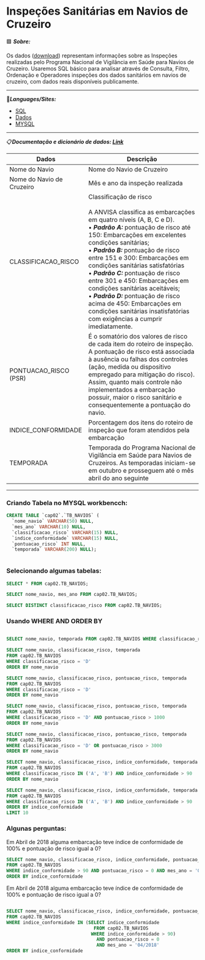 # Inspeções Sanitárias em Navios de Cruzeiro

🟪 ***Sobre:*** 

Os dados ([download](https://dados.gov.br/dataset/dados-abertos-de-inspecao-em-navios-de-cruzeiro)) representam informações sobre as Inspeções realizadas pelo Programa Nacional de Vigilância em Saúde para Navios de Cruzeiro. Usaremos SQL básico para analisar através de Consulta, Filtro, Ordenação e Operadores inspeções dos dados sanitários em navios de cruzeiro, com dados reais disponíveis publicamente. 

-----------------------------------------------------------------------------------------------------------------------------

🚀***Languages/Sites:*** 

 * [SQL](https://www.microsoft.com/pt-br/sql-server/sql-server-downloads)
 * [Dados](https://dados.gov.br/dataset/dados-abertos-de-inspecao-em-navios-de-cruzeiro)
 * [MYSQL](https://www.mysql.com/)
 
 ----------------------------------------------------------------------------------------------------------------------------

📋***Documentação e dicionário de dados: [Link](https://dados.anvisa.gov.br/dados/Documentacao_e_Dicionario_de_Dados_Navios_Cruzeiro.pdf)***

Dados | Descrição |
------|-----------|
Nome do Navio | Nome do Navio de Cruzeiro
Nome do Navio de Cruzeiro | Mês e ano da inspeção realizada 
CLASSIFICACAO_RISCO       | Classificação de risco <br/><br/> A ANVISA classifica as embarcações em quatro níveis (A, B, C e D).<br/> • ***Padrão A:*** pontuação de risco até 150: Embarcações em excelentes condições sanitárias; <br/> • ***Padrão B:*** pontuação de risco entre 151 e 300: Embarcações em condições sanitárias satisfatórias <br/> • ***Padrão C:*** pontuação de risco entre 301 e 450: Embarcações em condições sanitárias aceitáveis;<br/> • ***Padrão D:*** pontuação de risco acima de 450: Embarcações em condições sanitárias insatisfatórias com exigências a cumprir imediatamente.
PONTUACAO_RISCO (PSR)     | É o somatório dos valores de risco de cada item do roteiro de inspeção. A pontuação de risco está associada à ausência ou falhas dos controles (ação, medida ou dispositivo empregado para mitigação do risco). Assim, quanto mais controle não implementados a embarcação possuir, maior o risco sanitário e consequentemente a pontuação do navio.
INDICE_CONFORMIDADE       | Porcentagem dos itens do roteiro de inspeção que foram atendidos pela embarcação
TEMPORADA                 | Temporada do Programa Nacional de Vigilância em Saúde para Navios de Cruzeiros. As temporadas iniciam-se em outubro e prosseguem até o mês abril do ano seguinte

------------------------------------------------------------------------------------------------------------------------------------------

### Criando Tabela no MYSQL workbencch:

``` SQL
CREATE TABLE `cap02`.`TB_NAVIOS` (
  `nome_navio` VARCHAR(50) NULL,
  `mes_ano` VARCHAR(10) NULL,
  `classificacao_risco` VARCHAR(15) NULL,
  `indice_conformidade` VARCHAR(15) NULL,
  `pontuacao_risco` INT NULL,
  `temporada` VARCHAR(200) NULL);
  
  ``` 
 ### Selecionando algumas tabelas:
  
``` SQL
SELECT * FROM cap02.TB_NAVIOS;

SELECT nome_navio, mes_ano FROM cap02.TB_NAVIOS;

SELECT DISTINCT classificacao_risco FROM cap02.TB_NAVIOS;

``` 
### Usando WHERE AND ORDER BY

``` SQL

SELECT nome_navio, temporada FROM cap02.TB_NAVIOS WHERE classificacao_risco = 'D'

SELECT nome_navio, classificacao_risco, temporada 
FROM cap02.TB_NAVIOS 
WHERE classificacao_risco = 'D'
ORDER BY nome_navio

SELECT nome_navio, classificacao_risco, pontuacao_risco, temporada 
FROM cap02.TB_NAVIOS 
WHERE classificacao_risco = 'D'
ORDER BY nome_navio

SELECT nome_navio, classificacao_risco, pontuacao_risco, temporada 
FROM cap02.TB_NAVIOS 
WHERE classificacao_risco = 'D' AND pontuacao_risco > 1000
ORDER BY nome_navio

SELECT nome_navio, classificacao_risco, pontuacao_risco, temporada 
FROM cap02.TB_NAVIOS 
WHERE classificacao_risco = 'D' OR pontuacao_risco > 3000
ORDER BY nome_navio

SELECT nome_navio, classificacao_risco, indice_conformidade, temporada 
FROM cap02.TB_NAVIOS 
WHERE classificacao_risco IN ('A', 'B') AND indice_conformidade > 90
ORDER BY nome_navio

SELECT nome_navio, classificacao_risco, indice_conformidade, temporada 
FROM cap02.TB_NAVIOS 
WHERE classificacao_risco IN ('A', 'B') AND indice_conformidade > 90
ORDER BY indice_conformidade 
LIMIT 10
``` 

### Algunas perguntas:
Em Abril de 2018 alguma embarcação teve índice de conformidade de 100% e pontuação de risco igual a 0?
``` SQL
SELECT nome_navio, classificacao_risco, indice_conformidade, pontuacao_risco, temporada 
FROM cap02.TB_NAVIOS 
WHERE indice_conformidade > 90 AND pontuacao_risco = 0 AND mes_ano = '04/2018'
ORDER BY indice_conformidade 
```
Em Abril de 2018 alguma embarcação teve índice de conformidade de 100% e pontuação de risco igual a 0?
``` SQL

SELECT nome_navio, classificacao_risco, indice_conformidade, pontuacao_risco, temporada 
FROM cap02.TB_NAVIOS 
WHERE indice_conformidade IN (SELECT indice_conformidade 
								FROM cap02.TB_NAVIOS 
							   WHERE indice_conformidade > 90)
                                 AND pontuacao_risco = 0 
                                 AND mes_ano = '04/2018'
ORDER BY indice_conformidade 

``` 


 



